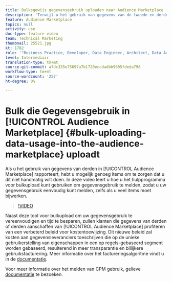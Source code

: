```yaml
---
title: Bulksgewijs gegevensgebruik uploaden naar Audience Marketplace
description: 'Terwijl u het gebruik van gegevens van de tweede en derde partij in de Audience Marketplace rapporteert, hebt u mogelijk genoeg gegevens om te zorgen dat u het niet handmatig wilt doen. In deze video leert u hoe u het hulpprogramma voor bulkupload kunt gebruiken om gegevensgebruik te melden, zodat u uw gegevensgebruik eenvoudig kunt melden, zelfs als u veel items moet bijwerken. '
feature: Audience Marketplace
topics: null
activity: use
doc-type: feature video
team: Technical Marketing
thumbnail: 25521.jpg
kt: 1782
role: '"Business Practice, Developer, Data Engineer, Architect, Data Architect, Administrator, Leader"'
level: Intermediair
translation-type: tm+mt
source-git-commit: a7dc335e75697a7b1720eccdadbb9605fdeda798
workflow-type: tm+mt
source-wordcount: '257'
ht-degree: 0%

---
```



# Bulk die Gegevensgebruik in [!UICONTROL Audience Marketplace] {#bulk-uploading-data-usage-into-the-audience-marketplace} uploadt

Als u het gebruik van gegevens van derden in [!UICONTROL Audience Marketplace] rapporteert, hebt u mogelijk genoeg items om te zorgen dat u dit niet handmatig wilt doen. In deze video leert u hoe u het hulpprogramma voor bulkupload kunt gebruiken om gegevensgebruik te melden, zodat u uw gegevensgebruik eenvoudig kunt melden, zelfs als u veel items moet bijwerken.

>[!VIDEO](https://video.tv.adobe.com/v/25521/?quality=12)

Naast deze tool voor bulkupload om uw gegevensgebruik te vereenvoudigen en tijd te besparen, zullen klanten die gegevens van derden of derden aanschaffen van [!UICONTROL Audience Marketplace] profiteren van een verbeterd beleid voor kostentoewijzing. Dit nieuwe beleid zal kosten aan gegevensleveranciers toeschrijven die op de unieke gebruikerstelling van eigenschappen in een op regels-gebaseerd segment worden gebaseerd, resulterend in meer transparantie en billijkere gebruiksfacturering.
Meer informatie over het factureringsalgoritme vindt u in de [documentatie](https://experiencecloud.adobe.com/resources/help/en_US/aam/marketplace_cpm_billing.html).

Voor meer informatie over het melden van CPM gebruik, gelieve [documentatie](https://experiencecloud.adobe.com/resources/help/en_US/aam/t_marketplace_report_cpm_usage.html) te bezoeken.